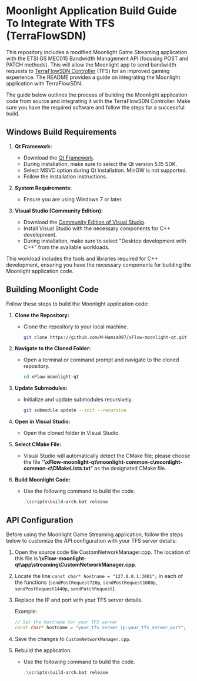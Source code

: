 # Moonlight Application Build Guide To Integrate With TFS (TerraFlowSDN)

This repository includes a modified Moonlight Game Streaming application with the ETSI GS MEC015 Bandwidth Management API (focusing POST and PATCH methods). This will allow the Moonlight app to send bandwidth requests to [TerraFlowSDN Controller](https://tfs.etsi.org/) (TFS) for an improved gaming experience. The README provides a guide on integrating the Moonlight application with TerraFlowSDN.

The guide below outlines the process of building the Moonlight application code from source and integrating it with the TerraFlowSDN Controller. Make sure you have the required software and follow the steps for a successful build.

## Windows Build Requirements

1. **Qt Framework:**
   - Download the [Qt Framework](https://www.qt.io/download-qt-installer-oss).
   - During installation, make sure to select the Qt version 5.15 SDK.
   - Select MSVC option during Qt installation. MinGW is not supported.
   - Follow the installation instructions.

2. **System Requirements:**
   - Ensure you are using Windows 7 or later.

3. **Visual Studio (Community Edition):**
   - Download the [Community Edition of Visual Studio](https://visualstudio.microsoft.com/downloads/).
   - Install Visual Studio with the necessary components for C++ development.
   - During installation, make sure to select "Desktop development with C++" from the available workloads.

This workload includes the tools and libraries required for C++ development, ensuring you have the necessary components for building the Moonlight application code.

## Building Moonlight Code

Follow these steps to build the Moonlight application code:

1. **Clone the Repository:**
   - Clone the repository to your local machine.

     ```bash
     git clone https://github.com/M-Hamza007/xFlow-moonlight-qt.git
     ```

2. **Navigate to the Cloned Folder:**
   - Open a terminal or command prompt and navigate to the cloned repository.

     ```bash
     cd xFlow-moonlight-qt
     ```

3. **Update Submodules:**
   - Initialize and update submodules recursively.

     ```bash
     git submodule update --init --recursive
     ```

4. **Open in Visual Studio:**
   - Open the cloned folder in Visual Studio.

5. **Select CMake File:**
   - Visual Studio will automatically detect the CMake file; please choose the file "**\xFlow-moonlight-qt\moonlight-common-c\moonlight-common-c\CMakeLists.txt**" as the designated CMake file.

6. **Build Moonlight Code:**
   - Use the following command to build the code.

     ```bash
     .\scripts\build-arch.bat release
     ```

## API Configuration

Before using the Moonlight Game Streaming application, follow the steps below to customize the API configuration with your TFS server details:

1. Open the source code file CustomNetworkManager.cpp. The location of this file is **\xFlow-moonlight-qt\app\streaming\CustomNetworkManager.cpp**.

2. Locate the line `const char* hostname = "127.0.0.1:3001";` in each of the functions (`sendPostRequest720p`, `sendPostRequest1080p`, `sendPostRequest1440p`, `sendPatchRequest`).

3. Replace the IP and port with your TFS server details.

    Example:
    ```cpp
    // Set the hostname for your TFS server
    const char* hostname = "your_tfs_server_ip:your_tfs_server_port";

4. Save the changes to `CustomNetworkManager.cpp`.

5. Rebuild the application.
   - Use the following command to build the code.

     ```bash
     .\scripts\build-arch.bat release
     ```